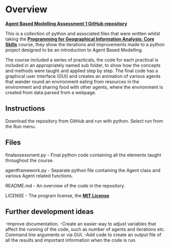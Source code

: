 # Overview

**[Agent Based Modelling Assessment 1 GitHub repository](https://https://github.com/kweird/githubintro/)**

This is a collection of python and associated files that were written whilst taking the **[Programming for Geographical Information Analysis: Core Skills](https://www.geog.leeds.ac.uk/courses/computing/study/core-python/)** course, they show the iterations and improvements made to a python project designed to be an introduction to Agent Based Modelling.

The course included a series of practicals, the code for each practical is included in an appropriately named sub folder, to show how the concepts and methods were taught and applied step by step. The final code has a graphical user interface (GUI) and creates an animation of various agents that wander round an environment eating from resources in the environment and sharing food with other agents, where the environment is created from data parsed from a webpage.

## Instructions

Download the repository from GitHub and run with python. Select run from the Run menu.

## Files

finalassessment.py - Final python code containing all the elements taught throughout the course.

agentframework.py - Separate python file containing the Agent class and various Agent related functions.

README.md - An overview of the code in the repository.

LICENSE - The program license, the **[MIT License](https://choosealicense.com/licenses/mit/)**

## Further development ideas

-Improve documentation.
-Create an easier way to adjust variables that affect the running of the code, such as number of agents and iterations etc. Command line arguments or via GUI.
-Add code to create an output file of all the results and important information when the code is run.
